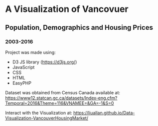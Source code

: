 # A Visualization of Vancovuer #
## Population, Demographics and Housing Prices ##
### 2003-2016 ###


Project was made using:

- D3 JS library (https://d3js.org/)
- JavaScript
- CSS
- HTML
- EasyPHP

Dataset was obtained from Census Canada available at: https://www12.statcan.gc.ca/datasets/Index-eng.cfm?Temporal=2016&Theme=116&VNAMEE=&GA=-1&S=0

Interact with the Visualization at: https://liuallan.github.io/Data-Visualization-VancouverHousingMarket/
